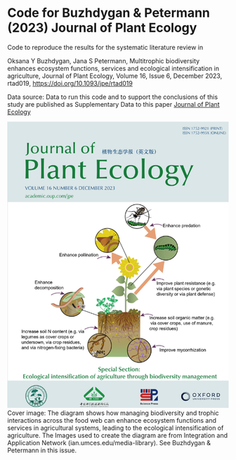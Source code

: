 # Code for Buzhdygan & Petermann (2023) Journal of Plant Ecology

Code to reproduce the results for the systematic literature review in 
	
Oksana Y Buzhdygan, Jana S Petermann, Multitrophic biodiversity enhances ecosystem functions, services and ecological intensification in agriculture, Journal of Plant Ecology, Volume 16, Issue 6, December 2023, rtad019, https://doi.org/10.1093/jpe/rtad019  


Data source: 
Data to run this code and to support the conclusions of this study are published as Supplementary Data to this paper [Journal of Plant Ecology](https://academic.oup.com/jpe/article/16/6/rtad019/7177879)

![ ](Cover_16_6.jpg)
Cover image:
The diagram shows how managing biodiversity and trophic interactions across the food web can enhance ecosystem functions and services in agricultural systems, leading to the ecological intensification of agriculture. The Images used to create the diagram are from Integration and Application Network (ian.umces.edu/media-library). See Buzhdygan & Petermann in this issue.